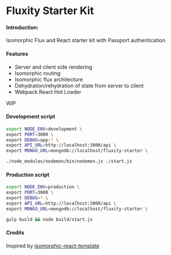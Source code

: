 Fluxity Starter Kit
===================

#### Introduction:
Isomorphic Flux and React starter kit with Passport authentication

#### Features

- Server and client side rendering
- Isomorphic routing
- Isomorphic flux architecture
- Dehydration/rehydration of state from server to client
- Webpack React Hot Loader

WIP

#### Development script
```bash
export NODE_ENV=development \
export PORT=3000 \
export DEBUG=app:* \
export API_URL=http://localhost:3000/api \
export MONGO_URL=mongodb://localhost/fluxity-starter \

./node_modules/nodemon/bin/nodemon.js ./start.js
```

#### Production script
```bash
export NODE_ENV=production \
export PORT=3000 \
export DEBUG=* \
export API_URL=http://localhost:3000/api \
export MONGO_URL=mongodb://localhost/fluxity-starter \

gulp build && node build/start.js
```

#### Credits
Inspired by [isomorphic-react-template](https://github.com/gpbl/isomorphic-react-template)
